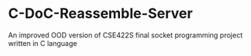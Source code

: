 # C-DoC-Reassemble-Server
An improved OOD version of CSE422S final socket programming project written in C language
